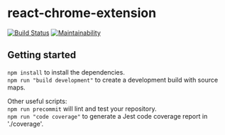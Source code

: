 # react-chrome-extension
[![Build Status](https://travis-ci.org/fabkru/react-chrome-extension.svg?branch=master)](https://travis-ci.org/fabkru/react-chrome-extension) [![Maintainability](https://api.codeclimate.com/v1/badges/d0aec747078c52218555/maintainability)](https://codeclimate.com/github/fabkru/react-chrome-extension/maintainability)

## Getting started  
`npm install` to install the dependencies.  
`npm run "build development"` to create a development build with source maps.

Other useful scripts:  
`npm run precommit` will lint and test your repository.  
`npm run "code coverage"` to generate a Jest code coverage report in './coverage'.
